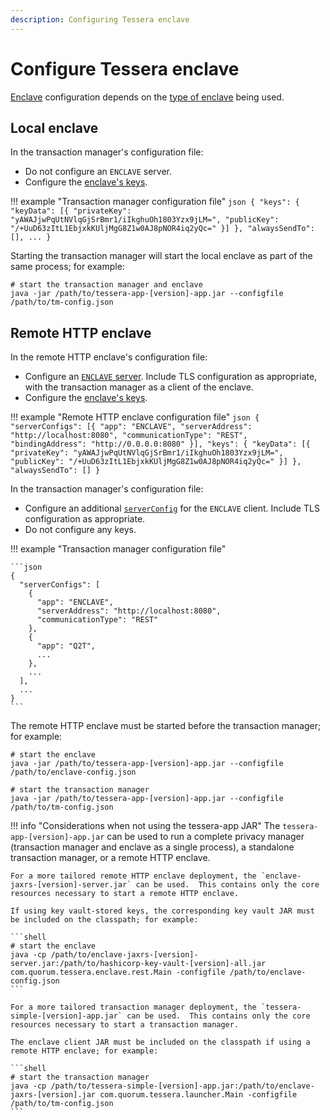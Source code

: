 ```yaml
---
description: Configuring Tessera enclave
---
```


# Configure Tessera enclave

[Enclave](../../Concepts/Enclave.md) configuration depends on the [type of enclave](../../Concepts/Enclave-types.md) being used.

## Local enclave

In the transaction manager's configuration file:

* Do not configure an `ENCLAVE` server.
* Configure the [enclave's keys](Keys.md).

!!! example "Transaction manager configuration file"
    ```json
    {
      "keys": {
        "keyData": [{
          "privateKey": "yAWAJjwPqUtNVlqGjSrBmr1/iIkghuOh1803Yzx9jLM=",
          "publicKey": "/+UuD63zItL1EbjxkKUljMgG8Z1w0AJ8pNOR4iq2yQc="
        }]
      },
      "alwaysSendTo": [],
      ...
    }
    ```

Starting the transaction manager will start the local enclave as part of the same process; for example:

```shell
# start the transaction manager and enclave
java -jar /path/to/tessera-app-[version]-app.jar --configfile /path/to/tm-config.json
```

## Remote HTTP enclave

In the remote HTTP enclave's configuration file:

* Configure an [`ENCLAVE` server](../../Reference/SampleConfiguration.md#enclave).  Include TLS configuration as appropriate, with the transaction manager as a client of the enclave.
* Configure the [enclave's keys](Keys.md).

!!! example "Remote HTTP enclave configuration file"
    ```json
    {
     "serverConfigs": [{
       "app": "ENCLAVE",
       "serverAddress": "http://localhost:8080",
       "communicationType": "REST",
       "bindingAddress": "http://0.0.0.0:8080"
     }],
     "keys": {
       "keyData": [{
           "privateKey": "yAWAJjwPqUtNVlqGjSrBmr1/iIkghuOh1803Yzx9jLM=",
           "publicKey": "/+UuD63zItL1EbjxkKUljMgG8Z1w0AJ8pNOR4iq2yQc="
       }]
     },
     "alwaysSendTo": []
    }
    ```

In the transaction manager's configuration file:

* Configure an additional [`serverConfig`](Tessera.md#server) for the `ENCLAVE` client. Include TLS configuration as appropriate.
* Do not configure any keys.

!!! example "Transaction manager configuration file"

    ```json
    {
      "serverConfigs": [
        {
          "app": "ENCLAVE",
          "serverAddress": "http://localhost:8080",
          "communicationType": "REST"
        },
        {
          "app": "Q2T",
          ...
        },
        ...
      ],
      ...
    }
    ```

The remote HTTP enclave must be started before the transaction manager; for example:

```shell
# start the enclave
java -jar /path/to/tessera-app-[version]-app.jar --configfile /path/to/enclave-config.json

# start the transaction manager
java -jar /path/to/tessera-app-[version]-app.jar --configfile /path/to/tm-config.json
```

!!! info "Considerations when not using the tessera-app JAR"
    The `tessera-app-[version]-app.jar` can be used to run a complete privacy manager (transaction manager and enclave as a single process), a standalone transaction manager, or a remote HTTP enclave.

    For a more tailored remote HTTP enclave deployment, the `enclave-jaxrs-[version]-server.jar` can be used.  This contains only the core resources necessary to start a remote HTTP enclave.

    If using key vault-stored keys, the corresponding key vault JAR must be included on the classpath; for example:

    ```shell
    # start the enclave
    java -cp /path/to/enclave-jaxrs-[version]-server.jar:/path/to/hashicorp-key-vault-[version]-all.jar com.quorum.tessera.enclave.rest.Main -configfile /path/to/enclave-config.json
    ```

    For a more tailored transaction manager deployment, the `tessera-simple-[version]-app.jar` can be used.  This contains only the core resources necessary to start a transaction manager.

    The enclave client JAR must be included on the classpath if using a remote HTTP enclave; for example:

    ```shell
    # start the transaction manager
    java -cp /path/to/tessera-simple-[version]-app.jar:/path/to/enclave-jaxrs-[version].jar com.quorum.tessera.launcher.Main -configfile /path/to/tm-config.json
    ```

